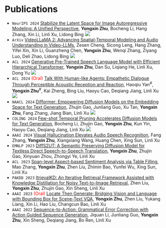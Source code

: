 
# Publications 
- ``NeurIPS 2024`` [Stabilize the Latent Space for Image Autoregressive Modeling: A Unified Perspective](), **Yongxin Zhu**, Bocheng Li, Hang Zhang, Xin Li, Linli Xu, Lidong Bing [![](https://img.shields.io/github/stars/walker-hyf/ECSS?style=social&label=Code+Stars)](https://github.com/DAMO-NLP-SG/DiGIT)
- ``ArXiv`` [VideoLLaMA 2: Advancing Spatial-Temporal Modeling and Audio Understanding in Video-LLMs](https://arxiv.org/abs/2406.07476), Zesen Cheng, Sicong Leng, Hang Zhang, Yifei Xin, Xin Li, Guanzheng Chen, **Yongxin Zhu**, Wenqi Zhang, Ziyang Luo, Deli Zhao, Lidong Bing [![](https://img.shields.io/github/stars/walker-hyf/ECSS?style=social&label=Code+Stars)](https://github.com/DAMO-NLP-SG/VideoLLaMA2)
- ``ACL 2024`` [Generative Pre-Trained Speech Language Model with Efficient Hierarchical Transformer](https://aclanthology.org/2024.acl-long.97), **Yongxin Zhu**, Dan Su, Liqiang He, Linli Xu, Dong Yu [![](https://img.shields.io/github/stars/walker-hyf/ECSS?style=social&label=Code+Stars)](https://github.com/youngsheen/GPST)
- ``ACL 2024`` <span style="color:red">(Oral)</span> [Talk With Human-like Agents: Empathetic Dialogue Through Perceptible Acoustic Reception and Reaction](https://aclanthology.org/2024.acl-long.801), Haoqiu Yan<sup>#</sup>, **Yongxin Zhu**<sup>#</sup>, Kai Zheng, Bing Liu, Haoyu Cao, Deqiang Jiang, Linli Xu [![](https://img.shields.io/github/stars/walker-hyf/ECSS?style=social&label=Code+Stars)](https://github.com/Haoqiu-Yan/PerceptiveAgent)
- ``NAACL 2024`` [Difformer: Empowering Diffusion Models on the Embedding Space for Text Generation](https://aclanthology.org/2024.naacl-long.261), Zhujin Gao, Junliang Guo, Xu Tan, **Yongxin Zhu**, Fang Zhang, Jiang Bian, Linli Xu [![](https://img.shields.io/github/stars/walker-hyf/ECSS?style=social&label=Code+Stars)](https://github.com/zhjgao/difformer)
- ``COLING 2024`` [Few-shot Temporal Pruning Accelerates Diffusion Models for Text Generation](https://aclanthology.org/2024.lrec-main.637), Bocheng Li, Zhujin Gao, **Yongxin Zhu**, Kun Yin, Haoyu Cao, Deqiang Jiang, Linli Xu [![](https://img.shields.io/github/stars/walker-hyf/ECSS?style=social&label=Code+Stars)](https://github.com/bc-li/temporal-pruning)
- ``AAAI 2024`` [Visual Hallucination Elevates Audio Speech Recognition](https://ojs.aaai.org/index.php/AAAI/article/download/29926/31618), Fang Zhang, **Yongxin Zhu**, Xiangxiang Wang, Huang Chen, Xing Sun, Linli Xu
- ``EMNLP 2023`` [DiffS2UT: A Semantic Preserving Diffusion Model for Textless Direct Speech-to-Speech Translation](https://aclanthology.org/2023.emnlp-main.709), **Yongxin Zhu**, Zhujin Gao, Xinyuan Zhou, Zhongyi Ye, Linli Xu
- ``ACL 2023`` [Span-level Aspect-based Sentiment Analysis via Table Filling](https://aclanthology.org/2023.acl-long.515), Mao Zhang, **Yongxin Zhu**, Zhen Liu, Zhimin Bao, Yunfei Wu, Xing Sun, Linli Xu
- ``PAKDD 2023`` [ItrievalKD: An Iterative Retrieval Framework Assisted with Knowledge Distillation for Noisy Text-to-Image Retrieval](https://link.springer.com/chapter/10.1007/978-3-031-33380-4_20), Zhen Liu, **Yongxin Zhu**, Zhujin Gao, Xin Sheng, Linli Xu
- ``AAAI 2023`` <span style="color:red">(Oral)</span> [Locate Then Generate: Bridging Vision and Language with Bounding Box for Scene-Text VQA](https://ojs.aaai.org/index.php/AAAI/article/view/26357), **Yongxin Zhu**, Zhen Liu, Yukang Liang, Xin Li, Hao Liu, Changcun Bao, Linli Xu
- ``AAAI 2022`` [Sequence-to-Action: Grammatical Error Correction with Action Guided Sequence Generation](https://ojs.aaai.org/index.php/AAAI/article/view/21345), Jiquan Li, Junliang Guo, **Yongxin Zhu**, Xin Sheng, Deqiang Jiang, Bo Ren, Linli Xu
